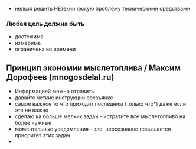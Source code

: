 - нельзя решить НЕтехническую проблему техническими средствами
  
### Любая цель должна быть
- достежима
- измерима
- ограничена во времени

## Принцип экономии мыслетоплива / Максим Дорофеев (mnogosdelal.ru)
- Информацией можно отравить
- давайте четкие инструкции обезъянке
- самое важное то что приходит последним (только что*) даже если это не важно
- сделаю ка больше мелких задач - истратите все мыслетопливо на более нужные
- моментальные уведомления - зло, неосознанно повышается приоритет этих задач
- 
